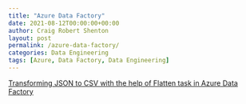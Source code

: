 ```yaml
---
title: "Azure Data Factory"
date: 2021-08-12T00:00:00+00:00
author: Craig Robert Shenton
layout: post
permalink: /azure-data-factory/
categories: Data Engineering
tags: [Azure, Data Factory, Data Engineering]
---
```


[Transforming JSON to CSV with the help of Flatten task in Azure Data Factory](https://www.sqlservercentral.com/blogs/transforming-json-to-csv-with-the-help-of-flatten-task-in-azure-data-factory)
